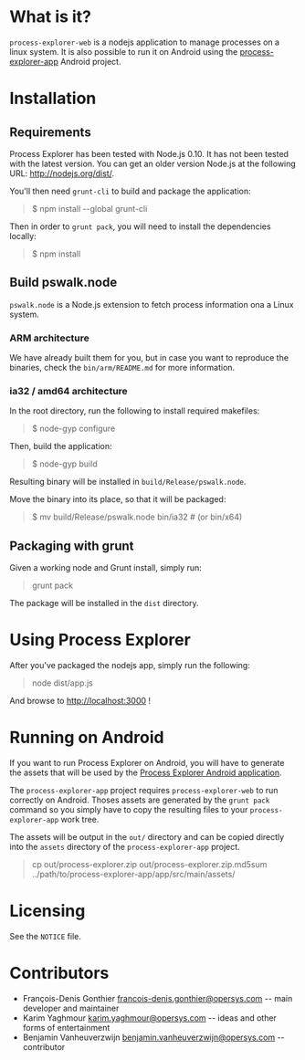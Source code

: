 What is it?
===========

`process-explorer-web` is a nodejs application to manage processes on a linux
system. It is also possible to run it on Android using the
[process-explorer-app](http://github.com/opersys/process-explorer-app) Android
project.

Installation
============

Requirements
------------

Process Explorer has been tested with Node.js 0.10. It has not been tested with
the latest version. You can get an older version Node.js at the following URL:
http://nodejs.org/dist/.

You'll then need `grunt-cli` to build and package the application:

> $ npm install --global grunt-cli

Then in order to `grunt pack`, you will need to install the dependencies
locally:

> $ npm install

Build pswalk.node
-----------------

`pswalk.node` is a Node.js extension to fetch process information ona a Linux
system.

### ARM architecture

We have already built them for you, but in case you want to reproduce the
binaries, check the `bin/arm/README.md` for more information.

### ia32 / amd64 architecture

In the root directory, run the following to install required makefiles:

> $ node-gyp configure

Then, build the application:

> $ node-gyp build

Resulting binary will be installed in `build/Release/pswalk.node`.

Move the binary into its place, so that it will be packaged:

> $ mv build/Release/pswalk.node bin/ia32 # (or bin/x64)

Packaging with grunt
--------------------

Given a working node and Grunt install, simply run:

> grunt pack

The package will be installed in the `dist` directory.

Using Process Explorer
======================

After you've packaged the nodejs app, simply run the following:

> node dist/app.js

And browse to [http://localhost:3000](http://localhost:3000) !

Running on Android
==================

If you want to run Process Explorer on Android, you will have to generate the
assets that will be used by the
[Process Explorer Android application](https://github.com/opersys/process-explorer-app).

The `process-explorer-app` project requires `process-explorer-web` to run
correctly on Android. Thoses assets are generated by the `grunt pack` command
so you simply have to copy the resulting files to your `process-explorer-app`
work tree.

The assets will be output in the `out/` directory and can be copied directly into
the `assets` directory of the `process-explorer-app` project.

> cp out/process-explorer.zip out/process-explorer.zip.md5sum \
    ../path/to/process-explorer-app/app/src/main/assets/

Licensing
=========

See the `NOTICE` file.

Contributors
============

* François-Denis Gonthier <francois-denis.gonthier@opersys.com> -- main developer and maintainer
* Karim Yaghmour <karim.yaghmour@opersys.com> -- ideas and other forms of entertainment
* Benjamin Vanheuverzwijn <benjamin.vanheuverzwijn@opersys.com> -- contributor

